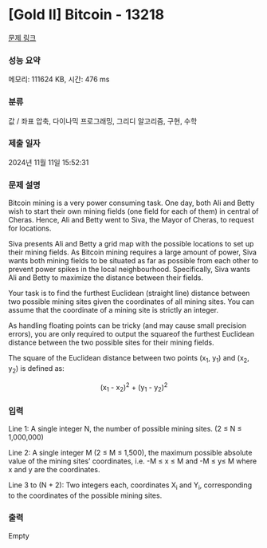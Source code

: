 # [Gold II] Bitcoin - 13218 

[문제 링크](https://www.acmicpc.net/problem/13218) 

### 성능 요약

메모리: 111624 KB, 시간: 476 ms

### 분류

값 / 좌표 압축, 다이나믹 프로그래밍, 그리디 알고리즘, 구현, 수학

### 제출 일자

2024년 11월 11일 15:52:31

### 문제 설명

<p>Bitcoin mining is a very power consuming task. One day, both Ali and Betty wish to start their own mining fields (one field for each of them) in central of Cheras. Hence, Ali and Betty went to Siva, the Mayor of Cheras, to request for locations.</p>

<p>Siva presents Ali and Betty a grid map with the possible locations to set up their mining fields. As Bitcoin mining requires a large amount of power, Siva wants both mining fields to be situated as far as possible from each other to prevent power spikes in the local neighbourhood. Specifically, Siva wants Ali and Betty to maximize the distance between their fields.</p>

<p>Your task is to find the furthest Euclidean (straight line) distance between two possible mining sites given the coordinates of all mining sites. You can assume that the coordinate of a mining site is strictly an integer.</p>

<p>As handling floating points can be tricky (and may cause small precision errors), you are only required to output the square​of the furthest Euclidean distance between the two possible sites for their mining fields.</p>

<p>The square of the Euclidean distance between two points (x<sub>1</sub>, y<sub>1</sub>) and (x<sub>2</sub>, y<sub>2</sub>) is defined as:</p>

<p style="text-align:center">(x<sub>1</sub> - x<sub>2</sub>)<sup>2</sup> + (y<sub>1</sub> - y<sub>2</sub>)<sup>2</sup></p>

### 입력 

 <p>Line 1: A single integer N​, the number of possible mining sites. (2 ≤ N ≤ 1,000,000)</p>

<p>Line 2: A single integer M​ (2 ≤ M ≤ 1,500), the maximum possible absolute value of the mining sites’ coordinates, i.e. -M ≤ x ≤ M and -M ≤ y≤ M where x and y are the coordinates.</p>

<p>Line 3 to (N + 2): Two integers each, coordinates X​<sub>i</sub> ​​and Y<sub>i</sub>​, corresponding to the coordinates of the possible mining sites.</p>

### 출력 

 Empty

